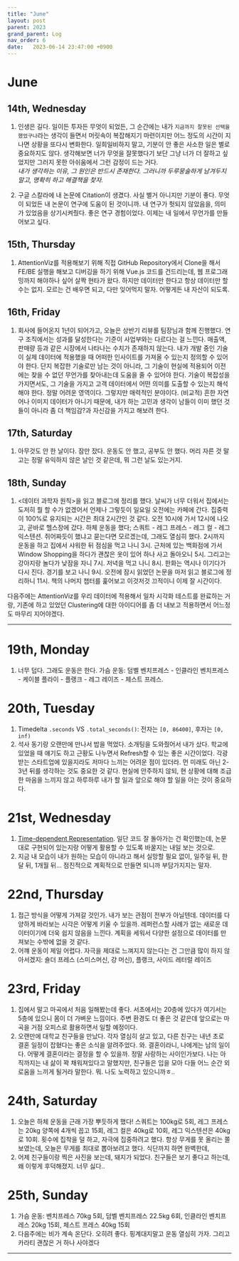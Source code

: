 ```yaml
---
title: "June"
layout: post
parent: 2023
grand_parent: Log
nav_order: 6
date:   2023-06-14 23:47:00 +0900
---
```

# June

## 14th, Wednesday
1. 인생은 길다. 일이든 투자든 무엇이 되었든, 그 순간에는 내가 `지금까지 잘못된 선택을 했었구나`라는 생각이 들면서 머릿속이 복잡해지기 마련이지만 어느 정도의 시간이 지나면 상황을 또다시 변화한다. 일희일비하지 말고, 기분이 안 좋은 사소한 일은 별로 중요하지도 않다. 생각해보면 너가 무엇을 잘못했다기 보단 그냥 너가 더 잘하고 싶었지만 그러지 못한 아쉬움에서 그런 감정이 드는 거다.  
_내가 생각하는 이유, 그 원인은 반드시 존재한다. 그러니까 두루뭉술하게 남겨두지 말고, 명확히 하고 해결책을 찾자._

2. 구글 스칼라에 내 논문에 Citation이 생겼다. 사실 별거 아니지만 기분이 좋다. 무엇이 되었든 내 논문이 연구에 도움이 된 것이니까. 내 연구가 헛되지 않았음을, 의미가 있었음을 상기시켜줬다. 좋은 연구 경험이었다. 이제는 내 일에서 무언가를 만들어보고 싶다.

## 15th, Thursday
1. AttentionViz를 적용해보기 위해 직접 GitHub Repository에서 Clone을 해서 FE/BE 실행을 해보고 디버깅을 하기 위해 Vue.js 코드를 건드리는데, 웹 프로그래밍까지 해야하나 싶어 살짝 현타가 왔다. 하지만 데이터만 한다고 항상 데이터만 할 수는 없지. 모르는 건 배우면 되고, 다만 잊어먹지 말자. 어떻게든 내 자산이 되도록.

## 16th, Friday
1. 회사에 들어온지 1년이 되어가고, 오늘은 상반기 리뷰를 팀장님과 함께 진행했다. 연구 조직에서는 성과를 달성한다는 기준이 사업부와는 다르다는 걸 느낀다. 매출액, 판매량 등과 같은 시장에서 나타나는 수치가 존재하지 않는다. 내가 개발 중인 기술이 실제 데이터에 적용했을 때 어떠한 인사이트를 가져올 수 있는지 정의할 수 있어야 한다. 단지 복잡한 기술로만 남는 것이 아니라, 그 기술이 현실에 적용되어 이전에는 찾을 수 없던 무언가를 찾아내는데 도움을 줄 수 있어야 한다. 기술이 복잡성을 가지면서도, 그 기술을 가지고 고객 데이터에서 어떤 의미를 도출할 수 있는지 해석해야 한다. 정말 어려운 영역이다. 그렇지만 매력적인 분야이다. (비교적) 흔한 자연어나 이미지 데이터가 아니기 때문에, 내가 하는 고민과 생각이 남들이 이미 했던 것들이 아니라 좀 더 책임감?과 자신감을 가지고 해보려 한다.

## 17th, Saturday
1. 아무것도 안 한 날이다. 잠만 잤다. 운동도 안 했고, 공부도 안 했다. 머리 자른 것 말고는 정말 유익하지 않은 날인 것 같은데, 뭐 그런 날도 있는거지.

## 18th, Sunday
1. <데이터 과학자 원칙>을 읽고 블로그에 정리를 했다. 날씨가 너무 더워서 집에서는 도저히 뭘 할 수가 없겠어서 언제나 그렇듯이 일요일 오전에는 카페에 간다. 집중력이 100%로 유지되는 시간은 최대 2시간인 것 같다. 오전 10시에 가서 12시에 나오고, 곧바로 헬스장에 갔다. 하체 운동을 했다; 스쿼트 - 레그 프레스 - 레그 컬 - 레그 익스텐션. 쥐어짜듯이 했냐고 묻는다면 모르겠는데, 그래도 열심히 했다. 2시까지 운동을 하고 집에서 샤워한 뒤 점심을 먹고 나니 3시. 근처에 있는 백화점에 가서 Window Shopping을 하다가 괜찮은 옷이 있어 하나 사고 돌아오니 5시. 그리고는 강아지랑 놀다가 낮잠을 자니 7시. 저녁을 먹고 나니 8시. 한화는 역시나 이기다가 다시 진다. 경기를 보고 나니 9시. 오전에 잠시 읽었던 논문을 마저 읽고 블로그에 정리하니 11시. 책의 나머지 챕터를 훑어보고 이것저것 끄적이니 이제 잘 시간이다.

다음주에는 AttentionViz를 우리 데이터에 적용해서 일차 시각화 테스트를 완료하는 거랑, 기존에 하고 있었던 Clustering에 대한 아이디어를 좀 더 내보고 적용하면서 어느정도 마무리 지어야겠다. 

---
# 19th, Monday
1. 너무 덥다. 그래도 운동은 한다. 가슴 운동: 덤벨 벤치프레스 - 인클라인 벤치프레스 - 케이블 플라이 - 플랭크 - 레그 레이즈 - 체스트 프레스.

# 20th, Tuesday
1. Timedelta `.seconds` VS `.total_seconds()`: 전자는 `[0, 86400]`, 후자는 `[0, inf)`
2. 석사 동기랑 오랜만에 만나서 밥을 먹었다. 소개팅을 도와줬어서 내가 샀다. 학교에 있었을 때 얘기도 하고 근황도 나누면서 Refresh할 수 있는 좋은 시간이었다. 각광받는 스타트업에 있을지라도 저마다 느끼는 어려운 점이 있더라. 먼 미래도 아닌 2-3년 뒤를 생각하는 것도 중요한 것 같다. 현실에 안주하지 않되, 현 상황에 대해 조급한 마음을 느끼지 않고 하루하루 내가 할 일과 앞으로 해야 할 일을 아는 것이 중요하다.

# 21st, Wednesday
1. [Time-dependent Representation](https://towardsdatascience.com/how-to-encode-time-property-in-recurrent-neutral-networks-friday-experiment-c14c39ba9755). 일단 코드 잘 돌아가는 건 확인했는데, 논문대로 구현되어 있는지랑 어떻게 활용할 수 있도록 바꿀지는 내일 보는 것으로.
2. 지금 내 모습이 내가 원하는 모습이 아니라고 해서 실망할 필요 없이, 일주일 뒤, 한 달 뒤, 1개월 뒤... 점진적으로 계획적으로 만들면 되니까 부담가지지는 말자.

# 22nd, Thursday
1. 접근 방식을 어떻게 가져갈 것인가. 내가 보는 관점이 전부가 아닐텐데. 데이터를 다양하게 바라보는 시각은 어떻게 키울 수 있을까. 레퍼런스할 사례가 없는 새로운 데이터이기에 더욱 쉽지 않음을 느낀다. 계획을 세워서 다양한 설정으로 데이터를 만져보는 수밖에 없을 것 같다.
2. 어꺠 운동이 제일 어렵다. 자극을 제대로 느껴지지 않는다는 건 그만큼 많이 하지 않아서겠지: 숄더 프레스 (스미스머신, 걍 머신), 플랭크, 사이드 레터럴 레이즈 

# 23rd, Friday
1. 집에서 말고 마곡에서 처음 일해봤는데 좋다. 서초에서는 20층에 있다가 여기서는 5층에 있으니 몸이 더 가벼운 느낌이다. 주변 환경도 더 좋은 것 같은데 앞으로는 마곡을 거점 오피스로 활용하면서 일할 예정이다.
2. 오랜만에 대학교 친구들을 만났다. 각자 열심히 살고 있고, 다른 친구는 내년 초로 결혼 일정이 잡혔다는 좋은 소식을 알려주었다. 와. 결혼이라니, 나에게는 남의 일이다. 어떻게 결혼이라는 결정을 할 수 있을까. 정말 사랑하는 사이인가보다. 나는 아직까지는 내 삶이 꽉 채워져있다고 말했지만, 친구들은 입을 모아 다들 어느 순간 외로움을 느끼게 될거라 말한다. 뭐. 나도 노력하고 있으니까ㅎ..

# 24th, Saturday
1. 오늘은 하체 운동을 근래 가장 뿌듯하게 했다! 스쿼트는 100kg로 5회, 레그 프레스는 20kg 양쪽에 4개씩 꼽고 15회, 레그 컬은 40kg로 10회, 레그 익스텐션은 40kg로 10회. 횟수에 집착을 덜 하고, 자극에 집중하려고 했다. 항상 무게를 못 올리는 쫄보였는데, 오늘은 무게를 최대로 뽑아보려고 했다. 식단까지 하면 완벽한데, 
2. 어제 친구들이랑 찍은 사진을 보는데, 돼지가 되었다. 친구들은 보기 좋다고 하는데, 왜 이렇게 후덕해졌지. 너무 싫다..

# 25th, Sunday
1. 가슴 운동: 벤치프레스 70kg 5회, 덤벨 벤치프레스 22.5kg 6회, 인클라인 벤치프레스 20kg 15회, 체스트 프레스 40kg 15회
2. 다음주에는 비가 계속 온단다. 오히려 좋다. 핑계대지말고 운동 열심히 가자. 그리고 카라티 괜찮은 거 하나 사야겠다

---